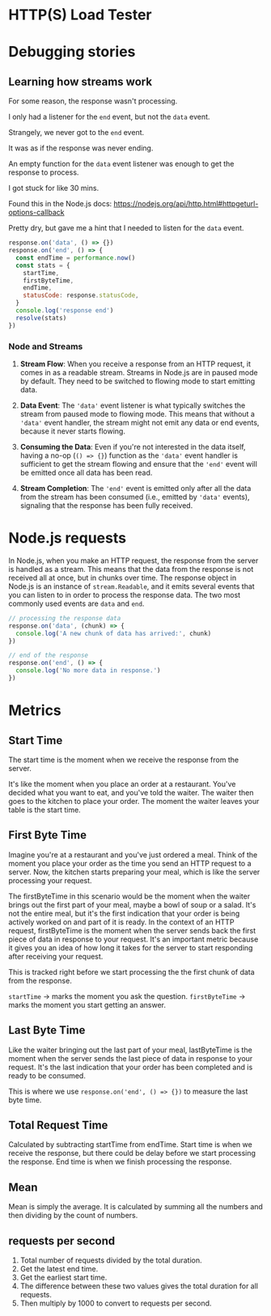 # HTTP(S) Load Tester

# Debugging stories

## Learning how streams work

For some reason, the response wasn't processing.

I only had a listener for the `end` event, but not the `data` event.

Strangely, we never got to the `end` event.

It was as if the response was never ending.

An empty function for the `data` event listener was enough to get the response to process.

I got stuck for like 30 mins.

Found this in the Node.js docs: https://nodejs.org/api/http.html#httpgeturl-options-callback

Pretty dry, but gave me a hint that I needed to listen for the `data` event.

```js
response.on('data', () => {})
response.on('end', () => {
  const endTime = performance.now()
  const stats = {
    startTime,
    firstByteTime,
    endTime,
    statusCode: response.statusCode,
  }
  console.log('response end')
  resolve(stats)
})
```

### Node and Streams

1. **Stream Flow**: When you receive a response from an HTTP request, it comes in as a readable stream. Streams in Node.js are in paused mode by default. They need to be switched to flowing mode to start emitting data.

2. **Data Event**: The `'data'` event listener is what typically switches the stream from paused mode to flowing mode. This means that without a `'data'` event handler, the stream might not emit any data or end events, because it never starts flowing.

3. **Consuming the Data**: Even if you're not interested in the data itself, having a no-op (`() => {}`) function as the `'data'` event handler is sufficient to get the stream flowing and ensure that the `'end'` event will be emitted once all data has been read.

4. **Stream Completion**: The `'end'` event is emitted only after all the data from the stream has been consumed (i.e., emitted by `'data'` events), signaling that the response has been fully received.

# Node.js requests

In Node.js, when you make an HTTP request, the response from the server is handled as a stream. This means that the data from the response is not received all at once, but in chunks over time. The response object in Node.js is an instance of `stream.Readable`, and it emits several events that you can listen to in order to process the response data. The two most commonly used events are `data` and `end`.

```js
// processing the response data
response.on('data', (chunk) => {
  console.log('A new chunk of data has arrived:', chunk)
})
```

```js
// end of the response
response.on('end', () => {
  console.log('No more data in response.')
})
```

# Metrics

## Start Time

The start time is the moment when we receive the response from the server.

It's like the moment when you place an order at a restaurant. You've decided what you want to eat, and you've told the waiter. The waiter then goes to the kitchen to place your order. The moment the waiter leaves your table is the start time.

## First Byte Time

Imagine you're at a restaurant and you've just ordered a meal. Think of the moment you place your order as the time you send an HTTP request to a server. Now, the kitchen starts preparing your meal, which is like the server processing your request.

The firstByteTime in this scenario would be the moment when the waiter brings out the first part of your meal, maybe a bowl of soup or a salad. It's not the entire meal, but it's the first indication that your order is being actively worked on and part of it is ready. In the context of an HTTP request, firstByteTime is the moment when the server sends back the first piece of data in response to your request. It's an important metric because it gives you an idea of how long it takes for the server to start responding after receiving your request.

This is tracked right before we start processing the the first chunk of data from the response.

`startTime` → marks the moment you ask the question.
`firstByteTime` → marks the moment you start getting an answer.

## Last Byte Time

Like the waiter bringing out the last part of your meal, lastByteTime is the moment when the server sends the last piece of data in response to your request. It's the last indication that your order has been completed and is ready to be consumed.

This is where we use `response.on('end', () => {})` to measure the last byte time.

## Total Request Time

Calculated by subtracting startTime from endTime. Start time is when we receive the response, but there could be delay before we start processing the response. End time is when we finish processing the response.

## Mean

Mean is simply the average. It is calculated by summing all the numbers and then dividing by the count of numbers.

## requests per second

1. Total number of requests divided by the total duration.
2. Get the latest end time.
3. Get the earliest start time.
4. The difference between these two values gives the total duration for all requests.
5. Then multiply by 1000 to convert to requests per second.
